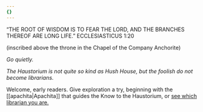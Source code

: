 ```yaml
---
{}
---
```

“THE ROOT OF WISDOM IS TO FEAR THE LORD, AND THE BRANCHES THEREOF ARE LONG LIFE.” ECCLESIASTICUS 1:20

(inscribed above the throne in the Chapel of the Company Anchorite)

*Go quietly.*

*The Haustorium is not quite so kind as Hush House, but the foolish do not become librarians.*

Welcome, early readers. Give exploration a try, beginning with the [[apachita|Apachita]] that guides the Know to the Haustorium, or [see which librarian you are.](https://macbeth-s.itch.io/root-of-wisdom-opening-scene)

